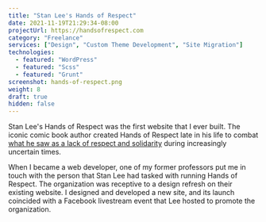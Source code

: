 ```yaml
---
title: "Stan Lee's Hands of Respect"
date: 2021-11-19T21:29:34-08:00
projectUrl: https://handsofrespect.com
category: "Freelance"
services: ["Design", "Custom Theme Development", "Site Migration"]
technologies:
  - featured: "WordPress"
  - featured: "Scss"
  - featured: "Grunt"
screenshot: hands-of-respect.png
weight: 8
draft: true
hidden: false
---
```


Stan Lee's Hands of Respect was the first website that I ever built. The iconic comic book author created Hands of Respect late in his life to combat [what he saw as a lack of respect and solidarity](https://www.youtube.com/watch?v=su6VnUEjne0) during increasingly uncertain times.

When I became a web developer, one of my former professors put me in touch with the person that Stan Lee had tasked with running Hands of Respect. The organization was receptive to a design refresh on their existing website. I designed and developed a new site, and its launch coincided with a Facebook livestream event that Lee hosted to promote the organization.
